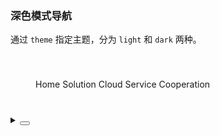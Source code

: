 ### 深色模式导航

通过 `theme` 指定主题，分为 `light` 和 `dark` 两种。

<div class="cell-demo vp-raw">
  <div class="menu-demo">
    <yc-menu
      mode="horizontal"
      theme="dark"
      default-selected-keys="1">
      <yc-menu-item
        path="0"
        :style="{ padding: 0, marginRight: '38px' }"
        disabled>
        <div
          :style="{
            width: '80px',
            height: '30px',
            background: 'var(--color-fill-3)',
            cursor: 'text',
          }" />
      </yc-menu-item>
      <yc-menu-item path="1">Home</yc-menu-item>
      <yc-menu-item path="2">Solution</yc-menu-item>
      <yc-menu-item path="3">Cloud Service</yc-menu-item>
      <yc-menu-item path="4">Cooperation</yc-menu-item>
    </yc-menu>
  </div>
</div>

<style scoped>
.menu-demo {
  box-sizing: border-box;
  width: 100%;
  padding: 40px;
  background-color: var(--color-neutral-2);
}
</style>

<details>
<summary>
 <button class="code-btn"  >
    <icon-code />
 </button>
</summary>

```vue
<template>
  <div class="menu-demo">
    <yc-menu
      mode="horizontal"
      theme="dark"
      default-selected-keys="1">
      <yc-menu-item
        path="0"
        :style="{ padding: 0, marginRight: '38px' }"
        disabled>
        <div
          :style="{
            width: '80px',
            height: '30px',
            background: 'var(--color-fill-3)',
            cursor: 'text',
          }" />
      </yc-menu-item>
      <yc-menu-item path="1">Home</yc-menu-item>
      <yc-menu-item path="2">Solution</yc-menu-item>
      <yc-menu-item path="3">Cloud Service</yc-menu-item>
      <yc-menu-item path="4">Cooperation</yc-menu-item>
    </yc-menu>
  </div>
</template>

<style scoped>
.menu-demo {
  box-sizing: border-box;
  width: 100%;
  padding: 40px;
  background-color: var(--color-neutral-2);
}
</style>
```

</details>
